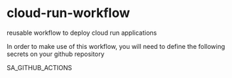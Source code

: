 # cloud-run-workflow

reusable workflow to deploy cloud run applications

In order to make use of this workflow, you will need to define the following secrets on your github repository

SA_GITHUB_ACTIONS